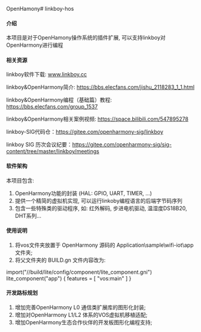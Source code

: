 ﻿OpenHamony# linkboy-hos

#### 介绍
本项目是对于OpenHamony操作系统的插件扩展, 可以支持linkboy对OpenHarmony进行编程

#### 相关资源

linkboy软件下载: www.linkboy.cc

linkboy&OpenHarmony简介: https://bbs.elecfans.com/jishu_2118283_1_1.html

linkboy&OpenHarmony编程（基础篇）教程: https://bbs.elecfans.com/group_1537

linkboy&OpenHarmony相关案例视频: https://space.bilibili.com/547895278

linkboy-SIG代码仓：https://gitee.com/openharmony-sig/linkboy

linkboy SIG 历次会议纪要：https://gitee.com/openharmony-sig/sig-content/tree/master/linkboy/meetings

#### 软件架构
本项目包含: 
1.  OpenHarmony功能的封装 (HAL: GPIO, UART, TIMER, ...)
2.  提供一个精简的虚拟机实现, 可以运行linkoby编程语言的后端字节码序列
3.  包含一些特殊类的驱动程序, 如: 红外解码, 步进电机驱动, 温湿度DS18B20, DHT系列...

#### 使用说明

1.  将vos文件夹放置于 OpenHarmony 源码的 Application\sample\wifi-iot\app 文件夹;
2.  将父文件夹的 BUILD.gn 文件内容改为:

import("//build/lite/config/component/lite_component.gni")
lite_component("app") {
    features = [
        "vos:main"
    ]
}

#### 开发路标规划

1. 增加完善OpenHarmony L0 通信类扩展库的图形化封装;
2. 增加对OpenHarmony L1/L2 体系的VOS虚拟机移植适配;
3. 增加OpenHarmony生态合作伙伴的开发板图形化编程支持;

